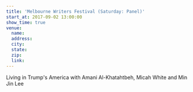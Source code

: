```yaml
---
title: 'Melbourne Writers Festival (Saturday: Panel)'
start_at: 2017-09-02 13:00:00
show_time: true
venue:
  name:
  address:
  city:
  state:
  zip:
  link:
---
```



Living in Trump's America with Amani Al-Khatahtbeh, Micah White and Min Jin Lee